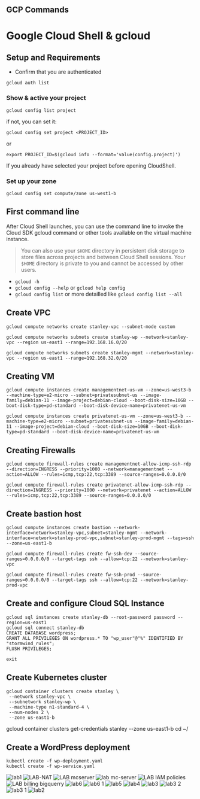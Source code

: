 ##                                                                                  GCP Commands

# Google Cloud Shell & gcloud

## Setup and Requirements

* Confirm that you are authenticated

```
gcloud auth list
```

### Show & active your project

```
gcloud config list project
```

if not, you can set it:

```
gcloud config set project <PROJECT_ID>
```

or 

`export PROJECT_ID=$(gcloud info --format='value(config.project)')`

If you already have selected your project before opening CloudShell.

### Set up your zone

`gcloud config set compute/zone us-west1-b`

## First command line

After Cloud Shell launches, you can use the command line to invoke the Cloud SDK gcloud command or other tools available on the virtual machine instance.

> You can also use your `$HOME` directory in persistent disk storage to store files across projects and between Cloud Shell sessions. Your `$HOME` directory is private to you and cannot be accessed by other users.

* `gcloud -h`
* `gcloud config --help` or `gcloud help config`
* `gcloud config list` or more detailled like `gcloud config list --all`


## Create VPC 
```
gcloud compute networks create stanley-vpc --subnet-mode custom
```
```
gcloud compute networks subnets create stanley-wp --network=stanley-vpc --region us-east1 --range=192.168.16.0/20
```
```
gcloud compute networks subnets create stanley-mgmt --network=stanley-vpc --region us-east1 --range=192.168.32.0/20
```

## Creating VM
```
gcloud compute instances create managementnet-us-vm --zone=us-west3-b --machine-type=e2-micro --subnet=privatesubnet-us --image-family=debian-11 --image-project=debian-cloud --boot-disk-size=10GB --boot-disk-type=pd-standard --boot-disk-device-name=privatenet-us-vm
```
```
gcloud compute instances create privatenet-us-vm --zone=us-west3-b --machine-type=e2-micro --subnet=privatesubnet-us --image-family=debian-11 --image-project=debian-cloud --boot-disk-size=10GB --boot-disk-type=pd-standard --boot-disk-device-name=privatenet-us-vm
```

## Creating Firewalls 
```
gcloud compute firewall-rules create managementnet-allow-icmp-ssh-rdp --direction=INGRESS --priority=1000 --network=managementnet --action=ALLOW --rules=icmp,tcp:22,tcp:3389 --source-ranges=0.0.0.0/0
```
```
gcloud compute firewall-rules create privatenet-allow-icmp-ssh-rdp --direction=INGRESS --priority=1000 --network=privatenet --action=ALLOW --rules=icmp,tcp:22,tcp:3389 --source-ranges=0.0.0.0/0
```

## Create bastion host
```
gcloud compute instances create bastion --network-interface=network=stanley-vpc,subnet=stanley-mgmt --network-interface=network=stanley-prod-vpc,subnet=stanley-prod-mgmt --tags=ssh --zone=us-east1-b
```
```
gcloud compute firewall-rules create fw-ssh-dev --source-ranges=0.0.0.0/0 --target-tags ssh --allow=tcp:22 --network=stanley-vpc
```
```
gcloud compute firewall-rules create fw-ssh-prod --source-ranges=0.0.0.0/0 --target-tags ssh --allow=tcp:22 --network=stanley-prod-vpc
```


## Create and configure Cloud SQL Instance
```
gcloud sql instances create stanley-db --root-password password --region=us-east1
gcloud sql connect stanley-db
CREATE DATABASE wordpress;
GRANT ALL PRIVILEGES ON wordpress.* TO "wp_user"@"%" IDENTIFIED BY "stormwind_rules";
FLUSH PRIVILEGES;

exit
```
## Create Kubernetes cluster
```
gcloud container clusters create stanley \
 --network stanley-vpc \
 --subnetwork stanley-wp \
 --machine-type n1-standard-4 \
 --num-nodes 2 \
 --zone us-east1-b
```
gcloud container clusters get-credentials stanley --zone us-east1-b
cd ~/

## Create a WordPress deployment
```
kubectl create -f wp-deployment.yaml
kubectl create -f wp-service.yaml
```


![lab1](https://github.com/574n13y/GCP/assets/35293085/8222bd5c-bdb1-4984-9982-982f1405f39c)
![LAB-NAT](https://github.com/574n13y/GCP/assets/35293085/109a6baa-0c1a-4a7b-9c9e-05599a2eae56)
![LAB mcserver](https://github.com/574n13y/GCP/assets/35293085/3bd14b3e-c486-4d74-ae38-bc4c15f0b980)
![lab mc-server](https://github.com/574n13y/GCP/assets/35293085/5789af22-1cee-466c-83bc-39b9884362c3)
![LAB IAM policies](https://github.com/574n13y/GCP/assets/35293085/0427e1af-44ec-4625-906f-dc313cbcf90e)
![LAB billing bigquerry](https://github.com/574n13y/GCP/assets/35293085/8592b9a9-f4d1-4baf-9707-d54ab0b707e8)
![lab6](https://github.com/574n13y/GCP/assets/35293085/78efb46e-aed2-4af2-a0aa-2d7f1358cf83)
![lab6 1](https://github.com/574n13y/GCP/assets/35293085/825a8988-3a8b-403c-8562-59c15a598a5e)
![lab5](https://github.com/574n13y/GCP/assets/35293085/b05bef5a-7b9e-4838-828e-49a649c84441)
![lab4](https://github.com/574n13y/GCP/assets/35293085/6ff07c28-43c3-40e9-9328-102091b3223a)
![lab3](https://github.com/574n13y/GCP/assets/35293085/c3198b0d-3d3c-4175-967f-4193b57d70b6)
![lab3 2](https://github.com/574n13y/GCP/assets/35293085/392a5133-89ce-4e63-8b69-a0872d87de7e)
![lab3 1](https://github.com/574n13y/GCP/assets/35293085/6ffe45ef-e54e-4d69-8fa2-2ad2ff7a69b7)
![lab2](https://github.com/574n13y/GCP/assets/35293085/73b82ae0-698e-4ae7-a391-ef8334ace7d9)
